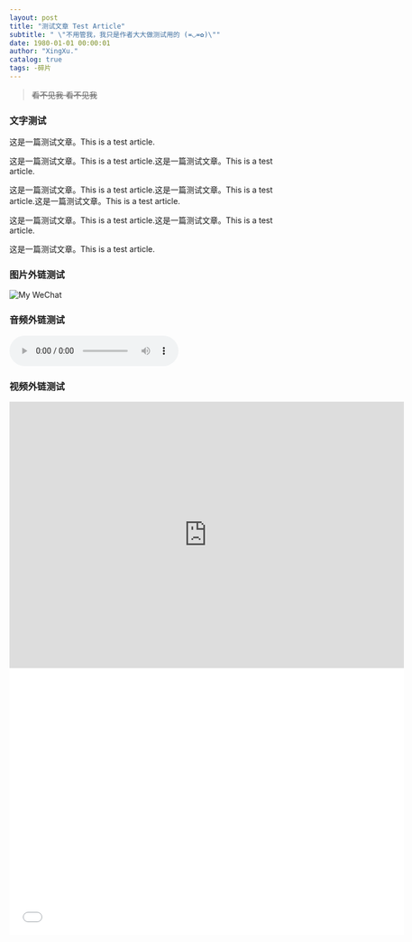 ```yaml
---
layout: post
title: "测试文章 Test Article"
subtitle: " \"不用管我，我只是作者大大做测试用的 (≖◡≖✿)\""
date: 1980-01-01 00:00:01
author: "XingXu."
catalog: true
tags: -碎片
---
```


>~~看不见我 看不见我~~


### 文字测试

这是一篇测试文章。This is a test article.

这是一篇测试文章。This is a test article.这是一篇测试文章。This is a test article.

这是一篇测试文章。This is a test article.这是一篇测试文章。This is a test article.这是一篇测试文章。This is a test article.

这是一篇测试文章。This is a test article.这是一篇测试文章。This is a test article.

这是一篇测试文章。This is a test article.


### 图片外链测试

![My WeChat](https://media.star-promise.top/img/241203/WeChat.png)


### 音频外链测试

<audio controls="controls" loop="loop">
	<source src="https://media.star-promise.top/audio/%E7%A4%BA%E4%BE%8B%E9%9F%B3%E9%A2%91.mp3" type="audio/mp3"></source>
</audio>


### 视频外链测试

<iframe src="https://media.star-promise.top/video/%E7%A4%BA%E4%BE%8B%E8%A7%86%E9%A2%91.mp4" scrolling="no" border="0" frameborder="no" framespacing="0" allowfullscreen="true" width="700px" height="472px"> </iframe>

<iframe src="//player.bilibili.com/player.html?isOutside=true&aid=113593412557850&bvid=BV1ucimYLEsB&cid=27173912710&p=1&autoplay=0" scrolling="no" border="0" frameborder="no" framespacing="0" allowfullscreen="true" width="700px" height="472px"> </iframe>

